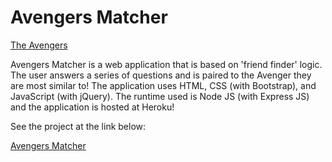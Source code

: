 # Avengers Matcher

[The Avengers](https://bit.ly/2qYO9GU "The Avengers")

Avengers Matcher is a web application that is based on 'friend finder' logic. The user answers a series of questions and is paired to the Avenger they are most similar to! The application uses HTML, CSS (with Bootstrap), and JavaScript (with jQuery). The runtime used is Node JS (with Express JS) and the application is hosted at Heroku!

See the project at the link below:

[Avengers Matcher](https://avengers-matcher.herokuapp.com/ "Avengers Matcher")
